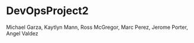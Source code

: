 # DevOpsProject2
Michael Garza, Kaytlyn Mann, Ross McGregor, Marc Perez, Jerome Porter, Angel Valdez 
